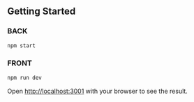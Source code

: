 ## Getting Started

### BACK

```bash
npm start
```

### FRONT

```bash
npm run dev
```

Open [http://localhost:3001](http://localhost:3000) with your browser to see the result.
